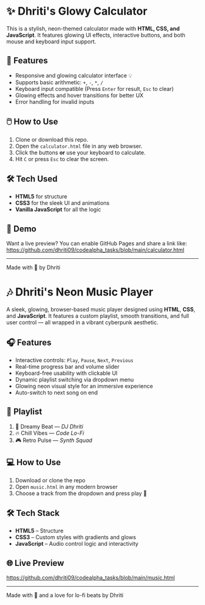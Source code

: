 # ✨ Dhriti's Glowy Calculator

This is a stylish, neon-themed calculator made with **HTML, CSS, and JavaScript**. It features glowing UI effects, interactive buttons, and both mouse and keyboard input support.

## 🔮 Features

- Responsive and glowing calculator interface 💡
- Supports basic arithmetic: `+`, `-`, `*`, `/`
- Keyboard input compatible (Press `Enter` for result, `Esc` to clear)
- Glowing effects and hover transitions for better UX
- Error handling for invalid inputs

## 🖱️ How to Use

1. Clone or download this repo.
2. Open the `calculator.html` file in any web browser.
3. Click the buttons **or** use your keyboard to calculate.
4. Hit `C` or press `Esc` to clear the screen.

## 🛠️ Tech Used

- **HTML5** for structure  
- **CSS3** for the sleek UI and animations  
- **Vanilla JavaScript** for all the logic  

## 🚀 Demo

Want a live preview? You can enable GitHub Pages and share a link like:  
https://github.com/dhriti09/codealpha_tasks/blob/main/calculator.html

---

Made with 💙 by Dhriti



# 🎶 Dhriti's Neon Music Player

A sleek, glowing, browser-based music player designed using **HTML**, **CSS**, and **JavaScript**. It features a custom playlist, smooth transitions, and full user control — all wrapped in a vibrant cyberpunk aesthetic.

## 🎧 Features

- Interactive controls: `Play`, `Pause`, `Next`, `Previous`
- Real-time progress bar and volume slider
- Keyboard-free usability with clickable UI
- Dynamic playlist switching via dropdown menu
- Glowing neon visual style for an immersive experience
- Auto-switch to next song on end

## 📜 Playlist

1. 🌟 Dreamy Beat — *DJ Dhriti*  
2. 🔥 Chill Vibes — *Code Lo-Fi*  
3. 🎮 Retro Pulse — *Synth Squad*

## 💻 How to Use

1. Download or clone the repo
2. Open `music.html` in any modern browser
3. Choose a track from the dropdown and press play 🎵

## 🛠️ Tech Stack

- **HTML5** – Structure  
- **CSS3** – Custom styles with gradients and glows  
- **JavaScript** – Audio control logic and interactivity  

## 🌐 Live Preview
https://github.com/dhriti09/codealpha_tasks/blob/main/music.html



---

Made with 💜 and a love for lo-fi beats by Dhriti

